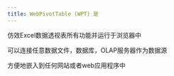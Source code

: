 ```yaml
---
title: WebPivotTable (WPT) 是
---
```

<p>仿效Excel数据透视表所有功能并运行于浏览器中</p>
<p>可以连接任意数据文件，数据库，OLAP服务器作为数据源</p>
<p>方便地嵌入到任何网站或者web应用程序中</p>
 
